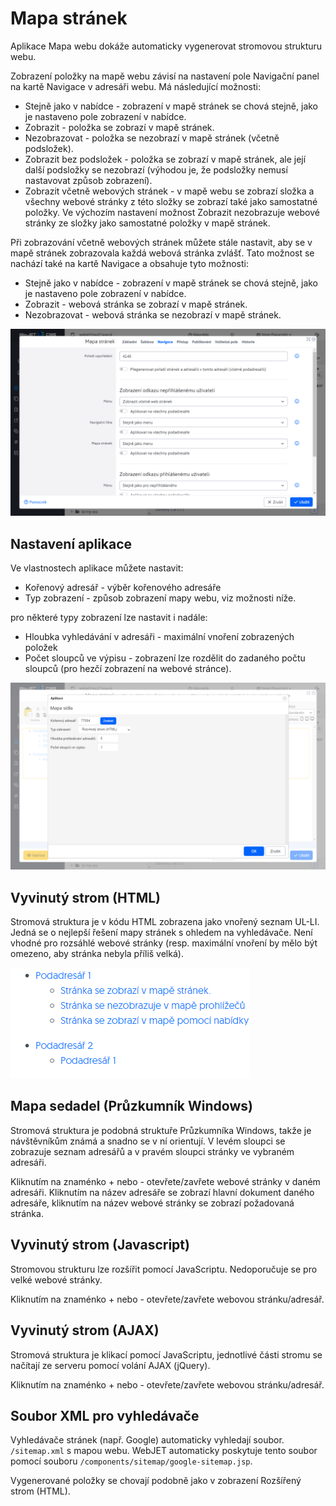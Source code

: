 # Mapa stránek

Aplikace Mapa webu dokáže automaticky vygenerovat stromovou strukturu webu.

Zobrazení položky na mapě webu závisí na nastavení pole Navigační panel na kartě Navigace v adresáři webu. Má následující možnosti:
- Stejně jako v nabídce - zobrazení v mapě stránek se chová stejně, jako je nastaveno pole zobrazení v nabídce.
- Zobrazit - položka se zobrazí v mapě stránek.
- Nezobrazovat - položka se nezobrazí v mapě stránek (včetně podsložek).
- Zobrazit bez podsložek - položka se zobrazí v mapě stránek, ale její další podsložky se nezobrazí (výhodou je, že podsložky nemusí nastavovat způsob zobrazení).
- Zobrazit včetně webových stránek - v mapě webu se zobrazí složka a všechny webové stránky z této složky se zobrazí také jako samostatné položky. Ve výchozím nastavení možnost Zobrazit nezobrazuje webové stránky ze složky jako samostatné položky v mapě stránek.

Při zobrazování včetně webových stránek můžete stále nastavit, aby se v mapě stránek zobrazovala každá webová stránka zvlášť. Tato možnost se nachází také na kartě Navigace a obsahuje tyto možnosti:
- Stejně jako v nabídce - zobrazení v mapě stránek se chová stejně, jako je nastaveno pole zobrazení v nabídce.
- Zobrazit - webová stránka se zobrazí v mapě stránek.
- Nezobrazovat - webová stránka se nezobrazí v mapě stránek.

![](groups-dialog.png)

## Nastavení aplikace

Ve vlastnostech aplikace můžete nastavit:
- Kořenový adresář - výběr kořenového adresáře
- Typ zobrazení - způsob zobrazení mapy webu, viz možnosti níže.

pro některé typy zobrazení lze nastavit i nadále:
- Hloubka vyhledávání v adresáři - maximální vnoření zobrazených položek
- Počet sloupců ve výpisu - zobrazení lze rozdělit do zadaného počtu sloupců (pro hezčí zobrazení na webové stránce).

![](editor-dialog.png)

## Vyvinutý strom (HTML)

Stromová struktura je v kódu HTML zobrazena jako vnořený seznam UL-LI. Jedná se o nejlepší řešení mapy stránek s ohledem na vyhledávače. Není vhodné pro rozsáhlé webové stránky (resp. maximální vnoření by mělo být omezeno, aby stránka nebyla příliš velká).

![](sitemap.png)

## Mapa sedadel (Průzkumník Windows)

Stromová struktura je podobná struktuře Průzkumníka Windows, takže je návštěvníkům známá a snadno se v ní orientují. V levém sloupci se zobrazuje seznam adresářů a v pravém sloupci stránky ve vybraném adresáři.

Kliknutím na znaménko + nebo - otevřete/zavřete webové stránky v daném adresáři. Kliknutím na název adresáře se zobrazí hlavní dokument daného adresáře, kliknutím na název webové stránky se zobrazí požadovaná stránka.

## Vyvinutý strom (Javascript)

Stromovou strukturu lze rozšířit pomocí JavaScriptu. Nedoporučuje se pro velké webové stránky.

Kliknutím na znaménko + nebo - otevřete/zavřete webovou stránku/adresář.

## Vyvinutý strom (AJAX)

Stromová struktura je klikací pomocí JavaScriptu, jednotlivé části stromu se načítají ze serveru pomocí volání AJAX (jQuery).

Kliknutím na znaménko + nebo - otevřete/zavřete webovou stránku/adresář.

## Soubor XML pro vyhledávače

Vyhledávače stránek (např. Google) automaticky vyhledají soubor. `/sitemap.xml` s mapou webu. WebJET automaticky poskytuje tento soubor pomocí souboru `/components/sitemap/google-sitemap.jsp`.

Vygenerované položky se chovají podobně jako v zobrazení Rozšířený strom (HTML).
